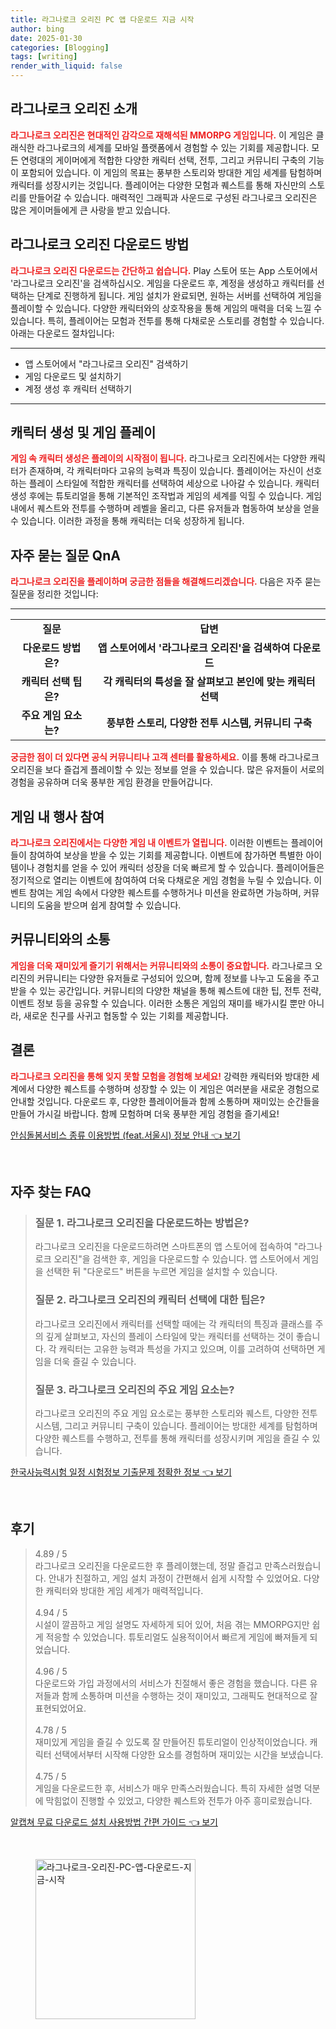 ```yaml
---
title: 라그나로크 오리진 PC 앱 다운로드 지금 시작
author: bing
date: 2025-01-30
categories: [Blogging]
tags: [writing]
render_with_liquid: false
---
```



<h2 id='라그나로크_오리진_소개'>라그나로크 오리진 소개</h2>

<p><b><span style="color: #ee2323;">라그나로크 오리진은 현대적인 감각으로 재해석된 MMORPG 게임입니다.</span></b> 이 게임은 클래식한 라그나로크의 세계를 모바일 플랫폼에서 경험할 수 있는 기회를 제공합니다. 모든 연령대의 게이머에게 적합한 다양한 캐릭터 선택, 전투, 그리고 커뮤니티 구축의 기능이 포함되어 있습니다. 이 게임의 목표는 풍부한 스토리와 방대한 게임 세계를 탐험하며 캐릭터를 성장시키는 것입니다. 플레이어는 다양한 모험과 퀘스트를 통해 자신만의 스토리를 만들어갈 수 있습니다. 매력적인 그래픽과 사운드로 구성된 라그나로크 오리진은 많은 게이머들에게 큰 사랑을 받고 있습니다.</p>

<h2 id='다운로드_방법'>라그나로크 오리진 다운로드 방법</h2>

<p><b><span style="color: #ee2323;">라그나로크 오리진 다운로드는 간단하고 쉽습니다.</span></b> Play 스토어 또는 App 스토어에서 '라그나로크 오리진'을 검색하십시오. 게임을 다운로드 후, 계정을 생성하고 캐릭터를 선택하는 단계로 진행하게 됩니다. 게임 설치가 완료되면, 원하는 서버를 선택하여 게임을 플레이할 수 있습니다. 다양한 캐릭터와의 상호작용을 통해 게임의 매력을 더욱 느낄 수 있습니다. 특히, 플레이어는 모험과 전투를 통해 다채로운 스토리를 경험할 수 있습니다. 아래는 다운로드 절차입니다:</p>

<hr />

<ul>
    <li>앱 스토어에서 "라그나로크 오리진" 검색하기</li>
    <li>게임 다운로드 및 설치하기</li>
    <li>계정 생성 후 캐릭터 선택하기</li>
</ul>

<hr />

<h2 id='캐릭터_생성_및_게임_플레이'>캐릭터 생성 및 게임 플레이</h2>

<p><b><span style="color: #ee2323;">게임 속 캐릭터 생성은 플레이의 시작점이 됩니다.</span></b> 라그나로크 오리진에서는 다양한 캐릭터가 존재하며, 각 캐릭터마다 고유의 능력과 특징이 있습니다. 플레이어는 자신이 선호하는 플레이 스타일에 적합한 캐릭터를 선택하여 세상으로 나아갈 수 있습니다. 캐릭터 생성 후에는 튜토리얼을 통해 기본적인 조작법과 게임의 세계를 익힐 수 있습니다. 게임 내에서 퀘스트와 전투를 수행하며 레벨을 올리고, 다른 유저들과 협동하여 보상을 얻을 수 있습니다. 이러한 과정을 통해 캐릭터는 더욱 성장하게 됩니다.</p>

<h2 id='자주_묻는_질문_QnA'>자주 묻는 질문 QnA</h2>

<p><b><span style="color: #ee2323;">라그나로크 오리진을 플레이하며 궁금한 점들을 해결해드리겠습니다.</span></b> 다음은 자주 묻는 질문을 정리한 것입니다:</p>

<hr />

<table>
    <tr>
        <td style="text-align: center; height: 17px;"><b>질문</b></td>
        <td style="text-align: center; height: 17px;"><b>답변</b></td>
    </tr>
    <tr>
        <td style="text-align: center; height: 17px;"><b>다운로드 방법은?</b></td>
        <td style="text-align: center; height: 17px;"><b>앱 스토어에서 '라그나로크 오리진'을 검색하여 다운로드</b></td>
    </tr>
    <tr>
        <td style="text-align: center; height: 17px;"><b>캐릭터 선택 팁은?</b></td>
        <td style="text-align: center; height: 17px;"><b>각 캐릭터의 특성을 잘 살펴보고 본인에 맞는 캐릭터 선택</b></td>
    </tr>
    <tr>
        <td style="text-align: center; height: 17px;"><b>주요 게임 요소는?</b></td>
        <td style="text-align: center; height: 17px;"><b>풍부한 스토리, 다양한 전투 시스템, 커뮤니티 구축</b></td>
    </tr>
</table>

<p><b><span style="color: #ee2323;">궁금한 점이 더 있다면 공식 커뮤니티나 고객 센터를 활용하세요.</span></b> 이를 통해 라그나로크 오리진을 보다 즐겁게 플레이할 수 있는 정보를 얻을 수 있습니다. 많은 유저들이 서로의 경험을 공유하며 더욱 풍부한 게임 환경을 만들어갑니다.</p>

<h2 id='게임_내_행사_참여'>게임 내 행사 참여</h2>

<p><b><span style="color: #ee2323;">라그나로크 오리진에서는 다양한 게임 내 이벤트가 열립니다.</span></b> 이러한 이벤트는 플레이어들이 참여하여 보상을 받을 수 있는 기회를 제공합니다. 이벤트에 참가하면 특별한 아이템이나 경험치를 얻을 수 있어 캐릭터 성장을 더욱 빠르게 할 수 있습니다. 플레이어들은 정기적으로 열리는 이벤트에 참여하여 더욱 다채로운 게임 경험을 누릴 수 있습니다. 이벤트 참여는 게임 속에서 다양한 퀘스트를 수행하거나 미션을 완료하면 가능하며, 커뮤니티의 도움을 받으며 쉽게 참여할 수 있습니다.</p>

<h2 id='커뮤니티_와의_소통'>커뮤니티와의 소통</h2>

<p><b><span style="color: #ee2323;">게임을 더욱 재미있게 즐기기 위해서는 커뮤니티와의 소통이 중요합니다.</span></b> 라그나로크 오리진의 커뮤니티는 다양한 유저들로 구성되어 있으며, 함께 정보를 나누고 도움을 주고받을 수 있는 공간입니다. 커뮤니티의 다양한 채널을 통해 퀘스트에 대한 팁, 전투 전략, 이벤트 정보 등을 공유할 수 있습니다. 이러한 소통은 게임의 재미를 배가시킬 뿐만 아니라, 새로운 친구를 사귀고 협동할 수 있는 기회를 제공합니다.</p>

<h2 id='결론'>결론</h2>

<p><b><span style="color: #ee2323;">라그나로크 오리진을 통해 잊지 못할 모험을 경험해 보세요!</span></b> 강력한 캐릭터와 방대한 세계에서 다양한 퀘스트를 수행하며 성장할 수 있는 이 게임은 여러분을 새로운 경험으로 안내할 것입니다. 다운로드 후, 다양한 플레이어들과 함께 소통하며 재미있는 순간들을 만들어 가시길 바랍니다. 함께 모험하며 더욱 풍부한 게임 경험을 즐기세요!</p>


<p><a class="click-button" title="안심돌봄서비스 종류 이용방법 (feat.서울시) 정보 안내" href="https://greenforu.github.io/posts/%EC%95%88%EC%8B%AC%EB%8F%8C%EB%B4%84%EC%84%9C%EB%B9%84%EC%8A%A4-%EC%A2%85%EB%A5%98-%EC%9D%B4%EC%9A%A9%EB%B0%A9%EB%B2%95-(feat.%EC%84%9C%EC%9A%B8%EC%8B%9C)-%EC%A0%95%EB%B3%B4-%EC%95%88%EB%82%B4/" rel="dofollow">안심돌봄서비스 종류 이용방법 (feat.서울시) 정보 안내 👈 보기</a></p><br>
<h2 id='자주_찾는_FAQ'>자주 찾는 FAQ</h2>
<div itemscope="" itemtype="https://schema.org/FAQPage"> 
<blockquote> 
<div itemscope="" itemprop="mainEntity" itemtype="https://schema.org/Question"> 
<h3 itemprop="name">질문 1. 라그나로크 오리진을 다운로드하는 방법은?</h3> 
<div itemscope="" itemprop="acceptedAnswer" itemtype="https://schema.org/Answer"> 
<span itemprop="text"> 
<p>라그나로크 오리진을 다운로드하려면 스마트폰의 앱 스토어에 접속하여 "라그나로크 오리진"을 검색한 후, 게임을 다운로드할 수 있습니다. 앱 스토어에서 게임을 선택한 뒤 "다운로드" 버튼을 누르면 게임을 설치할 수 있습니다.</p> 
</span> 
</div> 
</div> 

<div itemscope="" itemprop="mainEntity" itemtype="https://schema.org/Question"> 
<h3 itemprop="name">질문 2. 라그나로크 오리진의 캐릭터 선택에 대한 팁은?</h3> 
<div itemscope="" itemprop="acceptedAnswer" itemtype="https://schema.org/Answer"> 
<span itemprop="text"> 
<p>라그나로크 오리진에서 캐릭터를 선택할 때에는 각 캐릭터의 특징과 클래스를 주의 깊게 살펴보고, 자신의 플레이 스타일에 맞는 캐릭터를 선택하는 것이 좋습니다. 각 캐릭터는 고유한 능력과 특성을 가지고 있으며, 이를 고려하여 선택하면 게임을 더욱 즐길 수 있습니다.</p> 
</span> 
</div> 
</div> 

<div itemscope="" itemprop="mainEntity" itemtype="https://schema.org/Question"> 
<h3 itemprop="name">질문 3. 라그나로크 오리진의 주요 게임 요소는?</h3> 
<div itemscope="" itemprop="acceptedAnswer" itemtype="https://schema.org/Answer"> 
<span itemprop="text"> 
<p>라그나로크 오리진의 주요 게임 요소로는 풍부한 스토리와 퀘스트, 다양한 전투 시스템, 그리고 커뮤니티 구축이 있습니다. 플레이어는 방대한 세계를 탐험하며 다양한 퀘스트를 수행하고, 전투를 통해 캐릭터를 성장시키며 게임을 즐길 수 있습니다.</p> 
</span> 
</div> 
</div> 
</blockquote> 
</div>
<p><a class="click-button" title="한국사능력시험 일정 시험정보 기출문제 정확한 정보" href="https://greenforu.github.io/posts/%ED%95%9C%EA%B5%AD%EC%82%AC%EB%8A%A5%EB%A0%A5%EC%8B%9C%ED%97%98-%EC%9D%BC%EC%A0%95-%EC%8B%9C%ED%97%98%EC%A0%95%EB%B3%B4-%EA%B8%B0%EC%B6%9C%EB%AC%B8%EC%A0%9C-%EC%A0%95%ED%99%95%ED%95%9C-%EC%A0%95%EB%B3%B4/" rel="dofollow">한국사능력시험 일정 시험정보 기출문제 정확한 정보 👈 보기</a></p><br>
<h2 id='후기'>후기</h2>
<div itemscope itemtype="https://schema.org/Product">
  <blockquote>
  <div itemprop="review" itemscope itemtype="https://schema.org/Review">
      <div itemprop="reviewRating" itemscope itemtype="https://schema.org/Rating"> <span itemprop="ratingValue">4.89</span> / <span itemprop="bestRating">5</span> </div>
      <span itemprop="reviewBody">라그나로크 오리진을 다운로드한 후 플레이했는데, 정말 즐겁고 만족스러웠습니다. 안내가 친절하고, 게임 설치 과정이 간편해서 쉽게 시작할 수 있었어요. 다양한 캐릭터와 방대한 게임 세계가 매력적입니다.</span>
  </div>
  <br>
  <div itemprop="review" itemscope itemtype="https://schema.org/Review">
      <div itemprop="reviewRating" itemscope itemtype="https://schema.org/Rating"> <span itemprop="ratingValue">4.94</span> / <span itemprop="bestRating">5</span> </div>
      <span itemprop="reviewBody">시설이 깔끔하고 게임 설명도 자세하게 되어 있어, 처음 겪는 MMORPG지만 쉽게 적응할 수 있었습니다. 튜토리얼도 실용적이어서 빠르게 게임에 빠져들게 되었습니다.</span>
  </div>
  <br>
  <div itemprop="review" itemscope itemtype="https://schema.org/Review">
      <div itemprop="reviewRating" itemscope itemtype="https://schema.org/Rating"> <span itemprop="ratingValue">4.96</span> / <span itemprop="bestRating">5</span> </div>
      <span itemprop="reviewBody">다운로드와 가입 과정에서의 서비스가 친절해서 좋은 경험을 했습니다. 다른 유저들과 함께 소통하며 미션을 수행하는 것이 재미있고, 그래픽도 현대적으로 잘 표현되었어요.</span>
  </div>
  <br>
  <div itemprop="review" itemscope itemtype="https://schema.org/Review">
      <div itemprop="reviewRating" itemscope itemtype="https://schema.org/Rating"> <span itemprop="ratingValue">4.78</span> / <span itemprop="bestRating">5</span> </div>
      <span itemprop="reviewBody">재미있게 게임을 즐길 수 있도록 잘 만들어진 튜토리얼이 인상적이었습니다. 캐릭터 선택에서부터 시작해 다양한 요소를 경험하며 재미있는 시간을 보냈습니다.</span>
  </div>
  <br>
  <div itemprop="review" itemscope itemtype="https://schema.org/Review">
      <div itemprop="reviewRating" itemscope itemtype="https://schema.org/Rating"> <span itemprop="ratingValue">4.75</span> / <span itemprop="bestRating">5</span> </div>
      <span itemprop="reviewBody">게임을 다운로드한 후, 서비스가 매우 만족스러웠습니다. 특히 자세한 설명 덕분에 막힘없이 진행할 수 있었고, 다양한 퀘스트와 전투가 아주 흥미로웠습니다.</span>
  </div>
  </blockquote>
</div>
<p><a class="click-button" title="알캡쳐 무료 다운로드 설치 사용방법 간편 가이드" href="https://greenforu.github.io/posts/%EC%95%8C%EC%BA%A1%EC%B3%90-%EB%AC%B4%EB%A3%8C-%EB%8B%A4%EC%9A%B4%EB%A1%9C%EB%93%9C-%EC%84%A4%EC%B9%98-%EC%82%AC%EC%9A%A9%EB%B0%A9%EB%B2%95-%EA%B0%84%ED%8E%B8-%EA%B0%80%EC%9D%B4%EB%93%9C/" rel="dofollow">알캡쳐 무료 다운로드 설치 사용방법 간편 가이드 👈 보기</a></p><br>
<figure class="image"><img src="https://greenforu.github.io/assets/img/thumbnail/라그나로크-오리진-PC-앱-다운로드-지금-시작.webp" alt="라그나로크-오리진-PC-앱-다운로드-지금-시작" width="256" height="256"></figure>